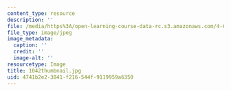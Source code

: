 ```yaml
---
content_type: resource
description: ''
file: /media/https%3A/open-learning-course-data-rc.s3.amazonaws.com/4-614-religious-architecture-and-islamic-cultures-fall-2002/4741b2e23841f216544f9119959a6350_1042thumbnail.jpg
file_type: image/jpeg
image_metadata:
  caption: ''
  credit: ''
  image-alt: ''
resourcetype: Image
title: 1042thumbnail.jpg
uid: 4741b2e2-3841-f216-544f-9119959a6350
---
```

